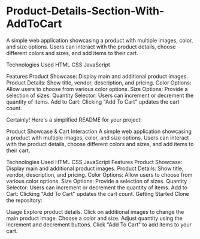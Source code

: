 # Product-Details-Section-With-AddToCart
A simple web application showcasing a product with multiple images, color, and size options. Users can interact with the product details, choose different colors and sizes, and add items to their cart.

Technologies Used
HTML
CSS
JavaScript

Features
Product Showcase: Display main and additional product images.
Product Details: Show title, vendor, description, and pricing.
Color Options: Allow users to choose from various color options.
Size Options: Provide a selection of sizes.
Quantity Selector: Users can increment or decrement the quantity of items.
Add to Cart: Clicking "Add To Cart" updates the cart count.


Certainly! Here's a simplified README for your project:

Product Showcase & Cart Interaction
A simple web application showcasing a product with multiple images, color, and size options. Users can interact with the product details, choose different colors and sizes, and add items to their cart.

Technologies Used
HTML
CSS
JavaScript
Features
Product Showcase: Display main and additional product images.
Product Details: Show title, vendor, description, and pricing.
Color Options: Allow users to choose from various color options.
Size Options: Provide a selection of sizes.
Quantity Selector: Users can increment or decrement the quantity of items.
Add to Cart: Clicking "Add To Cart" updates the cart count.
Getting Started
Clone the repository:


Usage
Explore product details.
Click on additional images to change the main product image.
Choose a color and size.
Adjust quantity using the increment and decrement buttons.
Click "Add To Cart" to add items to your cart.
